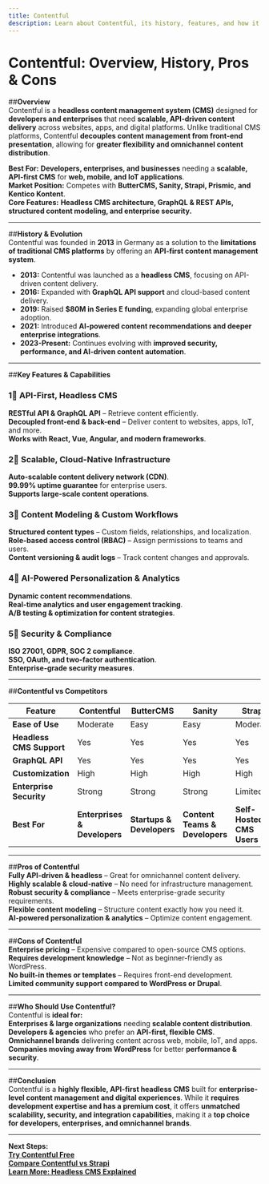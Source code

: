 ```yaml
---
title: Contentful  
description: Learn about Contentful, its history, features, and how it compares to other CMS platforms.  
---
```


# **Contentful: Overview, History, Pros & Cons**  

##**Overview**  
Contentful is a **headless content management system (CMS)** designed for **developers and enterprises** that need **scalable, API-driven content delivery** across websites, apps, and digital platforms. Unlike traditional CMS platforms, Contentful **decouples content management from front-end presentation**, allowing for **greater flexibility and omnichannel content distribution**.  

 **Best For:** **Developers, enterprises, and businesses** needing a **scalable, API-first CMS** for **web, mobile, and IoT applications**.  
 **Market Position:** Competes with **ButterCMS, Sanity, Strapi, Prismic, and Kentico Kontent**.  
 **Core Features:** **Headless CMS architecture, GraphQL & REST APIs, structured content modeling, and enterprise security.**  

---

##**History & Evolution**  
Contentful was founded in **2013** in Germany as a solution to the **limitations of traditional CMS platforms** by offering an **API-first content management system**.  

- **2013:** Contentful was launched as a **headless CMS**, focusing on API-driven content delivery.  
- **2016:** Expanded with **GraphQL API support** and cloud-based content delivery.  
- **2019:** Raised **$80M in Series E funding**, expanding global enterprise adoption.  
- **2021:** Introduced **AI-powered content recommendations and deeper enterprise integrations**.  
- **2023-Present:** Continues evolving with **improved security, performance, and AI-driven content automation**.  

---

##**Key Features & Capabilities**  

### **1⃣ API-First, Headless CMS**  
 **RESTful API & GraphQL API** – Retrieve content efficiently.  
 **Decoupled front-end & back-end** – Deliver content to websites, apps, IoT, and more.  
 **Works with React, Vue, Angular, and modern frameworks**.  

### **2⃣ Scalable, Cloud-Native Infrastructure**  
 **Auto-scalable content delivery network (CDN)**.  
 **99.99% uptime guarantee** for enterprise users.  
 **Supports large-scale content operations**.  

### **3⃣ Content Modeling & Custom Workflows**  
 **Structured content types** – Custom fields, relationships, and localization.  
 **Role-based access control (RBAC)** – Assign permissions to teams and users.  
 **Content versioning & audit logs** – Track content changes and approvals.  

### **4⃣ AI-Powered Personalization & Analytics**  
 **Dynamic content recommendations**.  
 **Real-time analytics and user engagement tracking**.  
 **A/B testing & optimization for content strategies**.  

### **5⃣ Security & Compliance**  
 **ISO 27001, GDPR, SOC 2 compliance**.  
 **SSO, OAuth, and two-factor authentication**.  
 **Enterprise-grade security measures**.  

---

##**Contentful vs Competitors**  

| Feature                  | Contentful | ButterCMS | Sanity     | Strapi     | Prismic     |
|--------------------------|------------|-----------|------------|------------|-------------|
| **Ease of Use**          |  Moderate |  Easy  |  Easy  |  Moderate |  Easy  |
| **Headless CMS Support** |  Yes      |  Yes   |  Yes   |  Yes   |  Yes   |
| **GraphQL API**          |  Yes      |  Yes   |  Yes   |  Yes   |  No    |
| **Customization**        |  High     |  High  |  High  |  High  |  Limited |
| **Enterprise Security**  |  Strong   |  Strong |  Strong |  Limited |  Strong |
| **Best For**             | **Enterprises & Developers** | **Startups & Developers** | **Content Teams & Developers** | **Self-Hosted CMS Users** | **Marketers & Small Teams** |

---

##**Pros of Contentful**  
 **Fully API-driven & headless** – Great for omnichannel content delivery.  
 **Highly scalable & cloud-native** – No need for infrastructure management.  
 **Robust security & compliance** – Meets enterprise-grade security requirements.  
 **Flexible content modeling** – Structure content exactly how you need it.  
 **AI-powered personalization & analytics** – Optimize content engagement.  

---

##**Cons of Contentful**  
 **Enterprise pricing** – Expensive compared to open-source CMS options.  
 **Requires development knowledge** – Not as beginner-friendly as WordPress.  
 **No built-in themes or templates** – Requires front-end development.  
 **Limited community support compared to WordPress or Drupal**.  

---

##**Who Should Use Contentful?**  
Contentful is **ideal for:**  
 **Enterprises & large organizations** needing **scalable content distribution**.  
 **Developers & agencies** who prefer an **API-first, flexible CMS**.  
 **Omnichannel brands** delivering content across web, mobile, IoT, and apps.  
 **Companies moving away from WordPress** for better **performance & security**.  

---

##**Conclusion**  
Contentful is a **highly flexible, API-first headless CMS** built for **enterprise-level content management and digital experiences**. While it **requires development expertise and has a premium cost**, it offers **unmatched scalability, security, and integration capabilities**, making it a **top choice for developers, enterprises, and omnichannel brands**.  

---

 **Next Steps:**  
 **[Try Contentful Free](https://www.contentful.com/)**  
 **[Compare Contentful vs Strapi](#)**  
 **[Learn More: Headless CMS Explained](#)**  